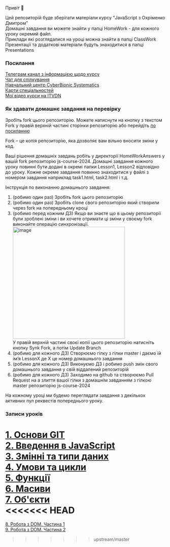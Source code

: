 Привіт 👋

Цей репозиторій буде зберігати матеріали курсу "JavaScript з Охріменко Дмитром" <br>
Домашні завдання ви можете знайти у папці HomeWork - для кожного уроку окремий файл.<br>
Приклади які розглядалися на уроці можна знайти в папці ClassWork<br>
Презентації та додаткові матеріали будуть знаходитися в папці Presentations<br>

### Посилання
[Телеграм канал з інформацією щодо курсу](https://t.me/js_course_cbs)<br>
[Чат для спілкування](https://t.me/+tVRybZbaI_k1ZThi)<br>
[Навчальний центр CyberBionic Systematics](https://edu.cbsystematics.com/)<br>
[Карти спеціальностей](https://edu.cbsystematics.com/ua/roadmap)<br>
[Мої відео курси на ITVDN](https://itvdn.com/ua/catalog/author/dmitriy-okhrimenko)<br>

### Як здавати домашнє завдання на перевірку

Зробіть fork цього репозиторію. Можете натиснути на кнопку з текстом Fork у правій верхній частині сторінки репозиторію або перейдіть [по посиланню](https://github.com/d-okhrimenko/js-course-2024/fork) 

Fork – це копія репозиторію, яка дозволяє вам вільно вносити зміни у код.

Ваші рішення домашніх завдань робіть у директорії HomeWorkAnswers у вашій fork репозиторію js-course-2024. Домашні завдання кожного уроку повинні бути додані в окремі папки Lesson1, Lesson2 відповідно до уроку. Кожне окреме завдання повинно знаходитися у файлі з номером завдання наприклад task1.html, task2.html і т.д.

Інструкція по виконанню домашнього завдання: <br />
<ol>
  <li>(робимо один раз) Зробіть fork цього репозиторію </li>
  <li>(робимо один раз) Зробіть clone свого репозиторію який створили через fork на попередньому кроці</li>
  <li>(робимо перед кожним ДЗ) Якщо ви знаєте що в цьому репозиторії були зроблені зміни і ви хочете отримати ці зміни у своєму fork виконайте операцію синхронізації.
  <br><img width="353" alt="image" src="https://github.com/user-attachments/assets/baa46d84-75df-4a00-b684-56aec81810a1"><br>
    У правій верхній частині своєї копії цього репозиторію натисніть кнопку Synk Fork, а потім Update Branch</li>
  <li>(робимо для кожного ДЗ) Створюємо гілку з гілки master і даємо їй імʼя LessonX де X це номер домашнього завдання</li>
  <li>(робимо для кожного ДЗ) Виконуємо ДЗ і робимо push змін свого домашнього завдання у свій віддалений репозиторій</li>
  <li>(робимо для кожного ДЗ) Заходимо на github та створюємо Pull Request на а злиття вашої гілки з домашнім завданням з гілкою master репозиторію js-course-2024 </li>
</ol>

На кожному уроці ми будемо переглядати завдання з декількох активних пул реквестів попереднього уроку.

### Записи уроків
[1. Основи GIT](https://www.youtube.com/watch?v=8Udwdb2Mbd4) <br>
[2. Введення в JavaScript](https://www.youtube.com/live/Rp3aT2bEE24?si=9gcZfC3J6a4nSFNj) <br>
[3. Змінні та типи даних](https://www.youtube.com/watch?v=_-lYklatsts) <br>
[4. Умови та цикли](https://www.youtube.com/watch?v=q8DX0yrijmQ) <br>
[5. Функції](https://www.youtube.com/watch?v=F2m-A9RzsgU) <br>
[6. Масиви](https://www.youtube.com/watch?v=8anASKTZDBo) <br>
[7. Об'єкти](https://www.youtube.com/watch?v=qyjCjuWF9PU)<br />
<<<<<<< HEAD
=======
[8. Робота з DOM. Частина 1](https://www.youtube.com/watch?v=0I9T2XL4orM)<br />
[9. Робота з DOM. Частина 2](https://www.youtube.com/watch?v=D_lVXYrk8X8)<br />
>>>>>>> upstream/master


